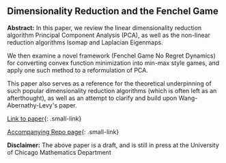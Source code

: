 ## Dimensionality Reduction and the Fenchel Game

**Abstract:** In this paper, we review the linear dimensionality reduction algorithm Principal Component Analysis (PCA), as well as the non-linear reduction algorithms Isomap and Laplacian Eigenmaps. 

We then examine a novel framework (Fenchel Game No Regret Dynamics) for converting convex function minimization into min-max style games, and apply one such method to a reformulation of PCA. 

This paper also serves as a reference for the theoretical underpinning of such popular dimensionality reduction algorithms (which is often left as an afterthought), as well as an attempt to clarify and build upon Wang-Abernathy-Levy's paper.

[Link to paper](/pdf/REU_draft.pdf){: .small-link}

[Accompanying Repo page](/REU_Repo_page){: .small-link}

**Disclaimer:** The above paper is a draft, and is still in press at the University of Chicago Mathematics Department

<!--
### 1. PCA

Principal Component Analysis

```javascript
if (isAwesome){
  return true
}
```

### 2. Laplacian Eigenmaps

### 3. Isomap

<img src="images/dummy_thumbnail.jpg?raw=true"/>

### 4. Provide a basis for further data collection through surveys or experiments

Sed ut perspiciatis unde omnis iste natus error sit voluptatem accusantium doloremque laudantium, totam rem aperiam, eaque ipsa quae ab illo inventore veritatis et quasi architecto beatae vitae dicta sunt explicabo. 

For more details see [GitHub Flavored Markdown](https://guides.github.com/features/mastering-markdown/).
-->

